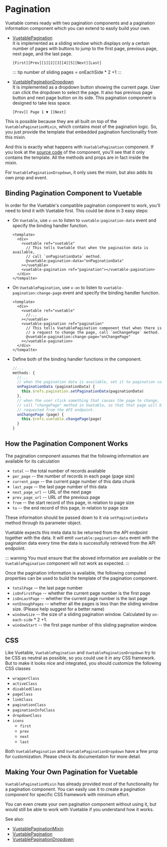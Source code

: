 # Pagination

Vuetable comes ready with two pagination components and a pagination information component which you can extend to easily build your own.
- [VuetablePagination](../api/pagination/pagination.html)    
  It is implemented as a sliding window which displays only a certain number of pages with buttons to jump to the first page, previous page, next page, and the last page.
  ```
  [First][Prev][1][2][3][4][5][Next][Last]
  ```
  ::: tip
  number of sliding pages = onEachSide * 2 +1
  :::

- [VuetablePaginationDropdown](../api/pagination/dropdown.html)    
  It is implemented as a dropdown button showing the current page. User can click the dropdown to select the page. It also has previous page button and next page button on its side. This pagination component is designed to take less space.
  ```
  [Prev][ Page 1 ▼ ][Next]
  ```

This is possible because they are all built on top of the `VuetablePaginationMixin`, which contains most of the pagination logic. So, you just provide the template that embedded pagination functionality from this mixin.

And this is exactly what happens with `VuetablePagination` component. If you look at the [source code]() of the component, you'll see that it only contains the template. All the methods and props are in fact inside the mixin.

For `VuetablePaginationDropdown`, it only uses the mixin, but also adds its own prop and event.


## Binding Pagination Component to Vuetable

In order for the Vuetable's compatible pagination component to work, you'll need to bind it with Vuetable first. This could be done in 3 easy steps:
- On `Vuetable`, use `v-on` to listen to `vuetable:pagination-data` event and specify the binding handler function.
  ```vue
  <template>
    <div>
      <vuetable ref="vuetable"
        // This tells Vuetable that when the paginaiton data is available,
        // call `onPaginationData` method.
        @vuetable:pagination-data="onPaginationData"      
      ></vuetable>
      <vuetable-pagination ref="pagination"></vuetable-pagination>
    </div>
  </tempalte>
  ```

- On `VuetablePagination`, use `v-on` to listen to `vuetable-pagination:change-page` event and specify the binding handler function.
  ```vue
  <template>
    <div>
      <vuetable ref="vuetable"
        //...
      ></vuetable>
      <vuetable-pagination ref="pagination"
        // This tells VuetablePagination component that when there is 
        // a request to change the page, call `onChangePage` method.
        @vuetable-pagination:change-page="onChangePage"
      ></vuetable-pagination>
    </div>
  </tempalte>
  ```

- Define both of the binding handler functions in the component.
  ```js
  //...
  methods: {
    //...
    // when the pagination data is available, set it to pagination component
    onPaginationData (paginationData) {
      this.$refs.pagination.setPaginationData(paginationData)
    },
    // when the user click something that causes the page to change,
    // call "changePage" method in Vuetable, so that that page will be
    // requested from the API endpoint.
    onChangePage (page) {
      this.$refs.vuetable.changePage(page)
    }
  }
  ```


## How the Pagination Component Works

The pagination component assumes that the following information are available for its calculation
- `total` -- the total number of records available
- `per_page` -- the number of records in each page (page size)
- `current_page` -- the current page number of this data chunk
- `last_page` -- the last page number of this data
- `next_page_url` -- URL of the next page
- `prev_page_url` -- URL of the previous page
- `from` -- the start record of this page, in relation to page size
- `to` -- the end record of this page, in relation to page size

These information should be passed down to it via `setPaginationData` method through its parameter object.

Vuetable expects this meta data to be returned from the API endpoint together with the data. It will emit `vuetable:pagination-data` event with the pagination data every time the data is successfully retrieved from the API endpoiint.

::: warning
You must ensure that the aboved information are available or the `VuetablePagination` component will not work as expected.
:::

Once the pagination information is available, the following computed properties can be used to build the template of the pagination component.

- `totalPage` -- the last page number
- `isOnFirstPage` -- whether the current page number is the first page
- `isOnLastPage` -- whether the current page number is the last page
- `notEnoughPages` -- whether all the pages is less than the sliding window size. (Please help suggest for a better name)
- `windowSize` -- the size of a sliding pagination window. Calculated by `on-each-side` * 2 +1.
- `windowStart` -- the first page number of this sliding pagination window.

## CSS

Like Vuetable, `VuetablePagination` and `VuetablePaginationDropdown` try to be CSS as neutral as possible, so you could use it in any CSS framework. But to make it looks nice and integrated, you should customize the following CSS classes
- `wrapperClass`
- `activeClass`
- `disabledClass`
- `pageClass`
- `linkClass`
- `paginationClass`
- `paginationInfoClass`
- `dropdownClass`
- `icons`
  - `first`
  - `prev`
  - `next`
  - `last`

Both `VuetablePagination` and `VuetablePaginationDropdown` have a few prop for customization. Please check its documentation for more detail.

## Making Your Own Pagination for Vuetable

`VuetablePaginationMixin` has already provided most of the functionality for a pagination component. You can easily use it to create a pagination component for specific CSS framework with minimum effort.

You can even create your own pagination component without using it, but would still be able to work with Vuetable if you understand how it works.

See also:
- [VuetablePaginationMixin](../api/pagination/mixin.html)
- [VuetablePagination](../api/pagination/pagination.html)
- [VuetablePaginationDropdown](../api/pagination/dropdown.html)